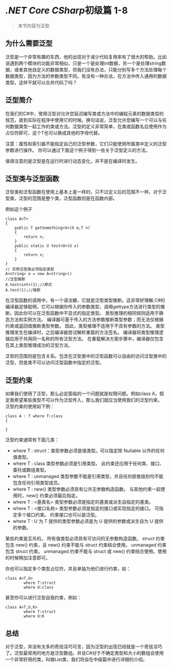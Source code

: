 # *.NET Core CSharp*初级篇 1-8
> 本节内容为泛型

## 为什么需要泛型
泛型是一个非常有趣的东西，他的出现对于减少代码复用率有了很大的帮助。比如说遇到两个模块的功能非常相似，只是一个是处理int数据，另一个是处理string数据，或者其他自定义的数据类型，但我们没有办法，只能分别写多个方法处理每个数据类型，因为方法的参数类型不同。有没有一种办法，在方法中传入通用的数据类型，这样不就可以合并代码了吗？


## 泛型简介
在我们的C#中，使用泛型对允许您延迟编写类或方法中的编程元素的数据类型的规范，直到实际在程序中使用它的时候。换句话说，泛型允许您编写一个可以与任何数据类型一起工作的类或方法。泛型的定义非常简单，在类或函数名后使用<T>作为占位符即可，这个T也可以换成其他的字母代替。

注意：属性和索引器不能指定自己的泛型参数，它们只能使用所属类中定义的泛型参数进行操作。
你可以通过下面这个例子得到一些关于泛型定义的方法。


值得注意的是泛型是在运行时进行动态变化，并不是在编译时发生。

## 泛型类与泛型函数
泛型类和泛型函数在使用上基本上是一样的，只不过定义后的范围不一样。对于泛型类，泛型的范围是整个类，泛型函数则是在函数内部。

例如这个例子

``` CSharp
class A<T>
{
    public T getSomething<X>(X m,T n)
    {
        return n;
    }
    public static U test<U>(U x)
    {
        return x;
    }
}
// 实例泛型类必须指定类型
A<string> a = new A<string>()
//泛型推断
A.test<int>(1);//原式
A.test(1);//推断
```

在泛型函数的调用中，有一个语法糖，它就是泛型类型推断。这非常好理解,C#的编译器足够聪明，它可以根据你传入的参数类型，调用gettype方法进行类型的推断。因此你可以在泛型函数中不显式的指定类型。
类型推理的相同规则适用于静态方法和实例方法。 编译器可基于传入的方法参数推断类型参数；而无法仅根据约束或返回值推断类型参数。 因此，类型推理不适用于不具有参数的方法。 类型推理发生在编译时，之后编译器尝试解析重载的方法签名。 编译器将类型推理逻辑应用于共用同一名称的所有泛型方法。 在重载解决方案步骤中，编译器仅包含在其上类型推理成功的泛型方法。

泛型的范围则是包含关系。包含在泛型类中的泛型函数可以自由的访问泛型类中的泛型，但是类不可以访问泛型函数中指定的泛型。

## 泛型约束
如果我们使用了泛型，那么必定面临的一个问题就是权限问题。例如class A<T>，假定我希望某些类型不可以作为泛型传入，那么我们就应当使用我们的泛型约束。
泛型约束的使用如下例：
``` CSharp
class A : T where T:class
{
    
}
```
泛型约束通常有下面几类：
- where T : struct：类型参数必须是值类型。可以指定除 Nullable<T> 以外的任何值类型。
- where T : class	类型参数必须是引用类型。 此约束还应用于任何类、接口、委托或数组类型。
- where T : unmanaged	类型参数不能是引用类型，并且任何嵌套级别均不能包含任何引用类型成员。
- where T : new()	类型参数必须具有公共无参数构造函数。 与其他约束一起使用时，new() 约束必须最后指定。
- where T : <基类名>	类型参数必须是指定的基类或派生自指定的基类。
- where T : <接口名称>	类型参数必须是指定的接口或实现指定的接口。 可指定多个接口约束。 约束接口也可以是泛型。
- where T : U	为 T 提供的类型参数必须是为 U 提供的参数或派生自为 U 提供的参数。

某些约束是互斥的。 所有值类型必须具有可访问的无参数构造函数。 struct 约束包含 new() 约束，且 new() 约束不能与 struct 约束结合使用。 unmanaged 约束包含 struct 约束。 unmanaged 约束不能与 struct 或 new() 约束结合使用。使用的时候稍加注意即可。

你也可以指定多个类型占位符，并且单独为他们进行约束，如：

``` CSharp
class A<T,U> 
        where T:struct
        where U:class
```

甚至你可以进行泛型自我约束，例如：
``` CSharp
class A<T,U,K> 
        where T:struct
        where U:K
```

## 总结
对于泛型，并没有太多的奇技淫巧可言，因为泛型的出现已经就是一个奇技淫巧了。泛型最常用的地方是泛型数组。并且C#对于不确定类型和大小的数组会使用一个非常好用的类，叫做List类，我们将会在中级篇中进行详细的介绍。